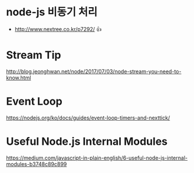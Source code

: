 
# node-js 비동기 처리 
- http://www.nextree.co.kr/p7292/ :thumbsup:


# Stream Tip
http://blog.jeonghwan.net/node/2017/07/03/node-stream-you-need-to-know.html

# Event Loop
https://nodejs.org/ko/docs/guides/event-loop-timers-and-nexttick/

# Useful Node.js Internal Modules
https://medium.com/javascript-in-plain-english/6-useful-node-js-internal-modules-b3748c89c899
